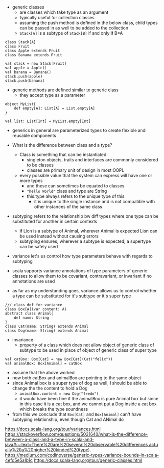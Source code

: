 - generic classes
	- are classes which take type as an argument
	- typically useful for collection classes
	- assuming the push method is defined in the below class, child types can be passed in as well to be added to the collection
	- `Stack[A]` is a subtype of `Stack[B]` if and only if B=A

```
class Stack[A]
class Fruit
class Apple extends Fruit
class Banana extends Fruit

val stack = new Stack[Fruit]
val apple = Apple()
val banana = Banana()
stack.push(apple)
stack.push(banana)
```

- generic methods are defined similar to generic class
	- they accept type as a parameter
```
object MyList{
	def empty[A]: List[A] = List.empty[A]
}

val list: List[Int] = MyList.empty[Int]
```
- generics in general are parameterized types to create flexible and reusable components

- What is the difference between class and a type?
	- Class is something that can be instantiated
		- singleton objects, traits and interfaces are commonly considered to be classes
		- classes are primary unit of design in most OOPL
	- every possible value that the system can express will have one or more types
		- and these can sometimes be equated to classes
		- `"hello World"` class and type are String
		- this.type always refers to the unique type of this
			- it is unique to the single instance and is not compatible with other instances of the same class
- subtyping refers to the relationship bw diff types where one type can be substituted for another in certain contexts
	- if Lion is a subtype of Animal, wherever Animal is expected Lion can be used instead without causing errors
	- subtyping ensures, wherever a subtype is expected, a  supertype can be safely used
- variance let's us control how type parameters behave with regards to subtyping
- scala supports variance annotations of type parameters of generic classes to allow them to be covariant, contravariant, or invariant if no annotations are used
- as far as my understanding goes, variance allows us to control whether a type can be substituted for it's subtype or it's super type

```
/// class def for variance
class Box[A](var content: A)
abstract class Animal{
	def name: String
}
class Cat(name: String) extends Animal
class Dog(name: String) extends Animal
```
- invariance
	- property of a class which does not allow object of generic class of subtype to be used in place of object of generic class of super type
```
val catBox: Box[Cat] = new Box[Cat](Cat("felix"))
val animalBox: Box[Animal] = catBox
```
- assume  that the above worked
- now both catBox and animalBox are pointing to the same object
- since Animal box is a super type of dog as well, I should be able to change the the content to hold a Dog
	- `animalBox.content = new Dog("fredo")`
	- it would have been fine if the animalBox is pure Animal box but since in this case it is a cat box, and we cannot put a Dog inside a cat box which breaks the type soundness
- from this we conclude that `Box[Cat]` and `Box[Animal]` can't have subtyping relationship, even though Cat and ANimal do

https://docs.scala-lang.org/tour/variances.html
https://stackoverflow.com/questions/5031640/what-is-the-difference-between-a-class-and-a-type-in-scala-and-java#:~:text=There%20are%20several%20observable%20differences,actually%20a%20higher%20kinded%20type).
https://medium.com/codinoverse/generic-types-variance-bounds-in-scala-4efd5e5a1b1c
https://docs.scala-lang.org/tour/generic-classes.html